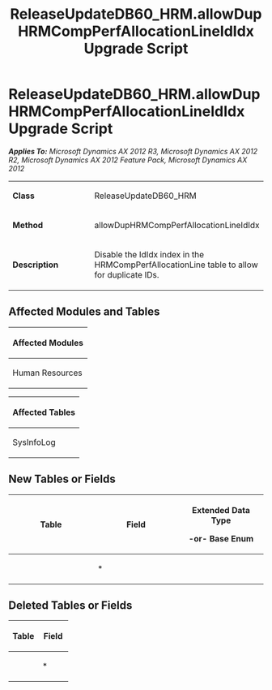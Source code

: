 ﻿---
title: ReleaseUpdateDB60_HRM.allowDupHRMCompPerfAllocationLineIdIdx Upgrade Script
TOCTitle: ReleaseUpdateDB60_HRM.allowDupHRMCompPerfAllocationLineIdIdx Upgrade Script
ms:assetid: bef2cc50-4700-61f5-e15e-56509284762d
ms:mtpsurl: https://msdn.microsoft.com/en-us/library/JJ686729(v=AX.60)
ms:contentKeyID: 49710927
ms.date: 05/18/2015
mtps_version: v=AX.60
---

# ReleaseUpdateDB60\_HRM.allowDupHRMCompPerfAllocationLineIdIdx Upgrade Script 


_**Applies To:** Microsoft Dynamics AX 2012 R3, Microsoft Dynamics AX 2012 R2, Microsoft Dynamics AX 2012 Feature Pack, Microsoft Dynamics AX 2012_

<table>
<colgroup>
<col style="width: 50%" />
<col style="width: 50%" />
</colgroup>
<tbody>
<tr class="odd">
<td><p><strong>Class</strong></p></td>
<td><p>ReleaseUpdateDB60_HRM</p></td>
</tr>
<tr class="even">
<td><p><strong>Method</strong></p></td>
<td><p>allowDupHRMCompPerfAllocationLineIdIdx</p></td>
</tr>
<tr class="odd">
<td><p><strong>Description</strong></p></td>
<td><p>Disable the IdIdx index in the HRMCompPerfAllocationLine table to allow for duplicate IDs.</p></td>
</tr>
</tbody>
</table>


## Affected Modules and Tables

<table>
<colgroup>
<col style="width: 100%" />
</colgroup>
<thead>
<tr class="header">
<th><p>Affected Modules</p></th>
</tr>
</thead>
<tbody>
<tr class="odd">
<td><p>Human Resources</p></td>
</tr>
</tbody>
</table>


<table>
<colgroup>
<col style="width: 100%" />
</colgroup>
<thead>
<tr class="header">
<th><p>Affected Tables</p></th>
</tr>
</thead>
<tbody>
<tr class="odd">
<td><p>SysInfoLog</p></td>
</tr>
</tbody>
</table>


## New Tables or Fields

<table>
<colgroup>
<col style="width: 33%" />
<col style="width: 33%" />
<col style="width: 33%" />
</colgroup>
<thead>
<tr class="header">
<th><p>Table</p></th>
<th><p>Field</p></th>
<th><p>Extended Data Type</p>
<p>-or- Base Enum</p></th>
</tr>
</thead>
<tbody>
<tr class="odd">
<td><p></p></td>
<td><p>*</p></td>
<td><p></p></td>
</tr>
</tbody>
</table>


## Deleted Tables or Fields

<table>
<colgroup>
<col style="width: 50%" />
<col style="width: 50%" />
</colgroup>
<thead>
<tr class="header">
<th><p>Table</p></th>
<th><p>Field</p></th>
</tr>
</thead>
<tbody>
<tr class="odd">
<td><p></p></td>
<td><p>*</p></td>
</tr>
</tbody>
</table>

  


